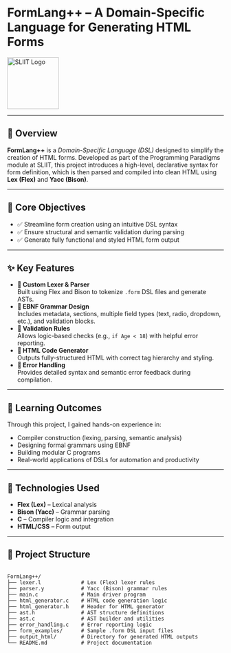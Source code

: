 <!DOCTYPE html>
<html lang="en">
<head>

</head>
<body>

  <h1>FormLang++ – A Domain-Specific Language for Generating HTML Forms</h1>

  <p>
    <img src="https://upload.wikimedia.org/wikipedia/en/5/5f/SLIIT_Logo.png" alt="SLIIT Logo" width="120" />
  </p>


  <hr />

  <h2>📌 Overview</h2>
  <p>
    <strong>FormLang++</strong> is a <em>Domain-Specific Language (DSL)</em> designed to simplify the creation of HTML forms.
    Developed as part of the Programming Paradigms module at SLIIT, this project introduces a high-level, declarative syntax
    for form definition, which is then parsed and compiled into clean HTML using <strong>Lex (Flex)</strong> and <strong>Yacc (Bison)</strong>.
  </p>

  <hr />

  <h2>🎯 Core Objectives</h2>
  <ul>
    <li>✅ Streamline form creation using an intuitive DSL syntax</li>
    <li>✅ Ensure structural and semantic validation during parsing</li>
    <li>✅ Generate fully functional and styled HTML form output</li>
  </ul>

  <hr />

  <h2>✨ Key Features</h2>
  <ul>
    <li><strong>🔹 Custom Lexer & Parser</strong><br />Built using Flex and Bison to tokenize <code>.form</code> DSL files and generate ASTs.</li>
    <li><strong>🔹 EBNF Grammar Design</strong><br />Includes metadata, sections, multiple field types (text, radio, dropdown, etc.), and validation blocks.</li>
    <li><strong>🔹 Validation Rules</strong><br />Allows logic-based checks (e.g., <code>if Age &lt; 18</code>) with helpful error reporting.</li>
    <li><strong>🔹 HTML Code Generator</strong><br />Outputs fully-structured HTML with correct tag hierarchy and styling.</li>
    <li><strong>🔹 Error Handling</strong><br />Provides detailed syntax and semantic error feedback during compilation.</li>
  </ul>

  <hr />

  <h2>🧠 Learning Outcomes</h2>
  <p>
    Through this project, I gained hands-on experience in:
  </p>
  <ul>
    <li>Compiler construction (lexing, parsing, semantic analysis)</li>
    <li>Designing formal grammars using EBNF</li>
    <li>Building modular C programs</li>
    <li>Real-world applications of DSLs for automation and productivity</li>
  </ul>

  <hr />

  <h2>🔧 Technologies Used</h2>
  <ul>
    <li><strong>Flex (Lex)</strong> – Lexical analysis</li>
    <li><strong>Bison (Yacc)</strong> – Grammar parsing</li>
    <li><strong>C</strong> – Compiler logic and integration</li>
    <li><strong>HTML/CSS</strong> – Form output</li>
  </ul>

  <hr />

  <h2>📁 Project Structure</h2>

  <pre><code>
FormLang++/
├── lexer.l             # Lex (Flex) lexer rules
├── parser.y            # Yacc (Bison) grammar rules
├── main.c              # Main driver program
├── html_generator.c    # HTML code generation logic
├── html_generator.h    # Header for HTML generator
├── ast.h               # AST structure definitions
├── ast.c               # AST builder and utilities
├── error_handling.c    # Error reporting logic
├── form_examples/      # Sample .form DSL input files
├── output_html/        # Directory for generated HTML outputs
└── README.md           # Project documentation
  </code></pre>

</body>
</html>
